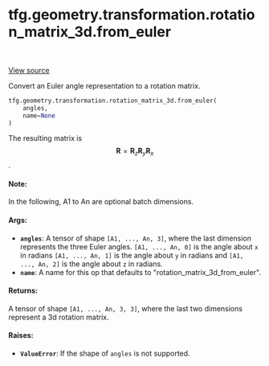 <div itemscope itemtype="http://developers.google.com/ReferenceObject">
<meta itemprop="name" content="tfg.geometry.transformation.rotation_matrix_3d.from_euler" />
<meta itemprop="path" content="Stable" />
</div>

# tfg.geometry.transformation.rotation_matrix_3d.from_euler

<table class="tfo-notebook-buttons tfo-api" align="left">
</table>

<a target="_blank" href="https://github.com/tensorflow/graphics/blob/master/tensorflow_graphics/geometry/transformation/rotation_matrix_3d.py">View
source</a>

Convert an Euler angle representation to a rotation matrix.

``` python
tfg.geometry.transformation.rotation_matrix_3d.from_euler(
    angles,
    name=None
)
```



<!-- Placeholder for "Used in" -->

The resulting matrix is $$\mathbf{R} = \mathbf{R}_z\mathbf{R}_y\mathbf{R}_x$$.

#### Note:

In the following, A1 to An are optional batch dimensions.

#### Args:

* <b>`angles`</b>: A tensor of shape `[A1, ..., An, 3]`, where the last dimension
  represents the three Euler angles. `[A1, ..., An, 0]` is the angle about
  `x` in radians `[A1, ..., An, 1]` is the angle about `y` in radians and
  `[A1, ..., An, 2]` is the angle about `z` in radians.
* <b>`name`</b>: A name for this op that defaults to "rotation_matrix_3d_from_euler".


#### Returns:

A tensor of shape `[A1, ..., An, 3, 3]`, where the last two dimensions
represent a 3d rotation matrix.

#### Raises:

* <b>`ValueError`</b>: If the shape of `angles` is not supported.